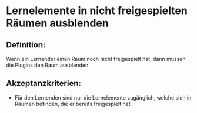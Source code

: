 # Lernelemente in nicht freigespielten Räumen ausblenden

## Definition:

Wenn ein Lernender einen Raum noch nicht freigespielt hat, dann müssen die Plugins den Raum ausblenden.


## Akzeptanzkriterien:
- Für den Lernenden sind nur die Lernelemente zugänglich, welche sich in Räumen befinden, die er bereits freigespielt hat.

